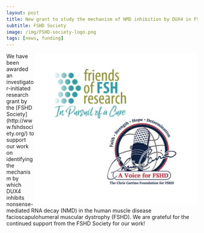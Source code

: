 ```yaml
---
layout: post  
title: New grant to study the mechanism of NMD inhibition by DUX4 in FSHD
subtitle: FSHD Society   
image: /img/FSHD-society-logo.png 
tags: [news, funding]  
---
```


<img align="right" src="/img/friends-Carrino.png" style="width:430px !important;height:400px !important;" />
We have been awarded an investigator-initiated research grant by the [FSHD Society](http://www.fshdsociety.org/) to support our work on identifying the mechanism by which DUX4 inhibits nonsense-mediated RNA decay (NMD) in the human muscle disease facioscapulohumeral muscular dystrophy (FSHD). We are grateful for the continued support from the FSHD Society for our work! 
<br>
<br>
